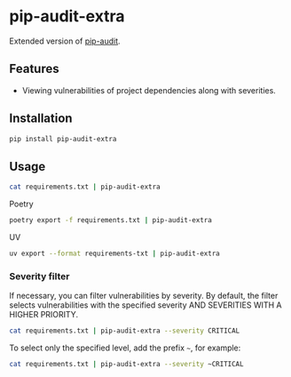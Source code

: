 # pip-audit-extra
Extended version of [pip-audit](https://pypi.org/project/pip-audit/).

## Features
* Viewing vulnerabilities of project dependencies along with severities.

## Installation
```sh
pip install pip-audit-extra
```

## Usage
```sh
cat requirements.txt | pip-audit-extra
```

Poetry
```sh
poetry export -f requirements.txt | pip-audit-extra
```

UV
```sh
uv export --format requirements-txt | pip-audit-extra
```

### Severity filter
If necessary, you can filter vulnerabilities by severity.
By default, the filter selects vulnerabilities with the specified severity AND SEVERITIES WITH A HIGHER PRIORITY.
```sh
cat requirements.txt | pip-audit-extra --severity CRITICAL
```

To select only the specified level, add the prefix `~`, for example:
```sh
cat requirements.txt | pip-audit-extra --severity ~CRITICAL
```
